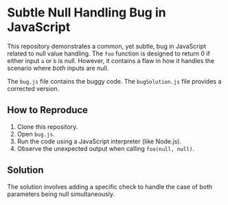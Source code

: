 # Subtle Null Handling Bug in JavaScript

This repository demonstrates a common, yet subtle, bug in JavaScript related to null value handling.  The `foo` function is designed to return 0 if either input `a` or `b` is null. However, it contains a flaw in how it handles the scenario where *both* inputs are null.

The `bug.js` file contains the buggy code.  The `bugSolution.js` file provides a corrected version.

## How to Reproduce
1. Clone this repository.
2. Open `bug.js`.
3. Run the code using a JavaScript interpreter (like Node.js).
4. Observe the unexpected output when calling `foo(null, null)`. 

## Solution
The solution involves adding a specific check to handle the case of both parameters being null simultaneously.